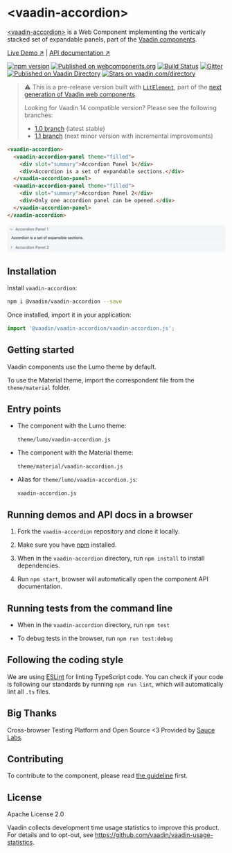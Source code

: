 # &lt;vaadin-accordion&gt;

[&lt;vaadin-accordion&gt;](https://vaadin.com/components/vaadin-accordion) is a Web Component implementing the vertically stacked set of expandable panels, part of the [Vaadin components](https://vaadin.com/components).

[Live Demo ↗](https://vaadin.com/components/vaadin-accordion/html-examples)
|
[API documentation ↗](https://vaadin.com/components/vaadin-accordion/html-api)

[![npm version](https://badgen.net/npm/v/@vaadin/vaadin-accordion)](https://www.npmjs.com/package/@vaadin/vaadin-accordion)
[![Published on webcomponents.org](https://img.shields.io/badge/webcomponents.org-published-blue.svg)](https://www.webcomponents.org/element/vaadin/vaadin-accordion)
[![Build Status](https://travis-ci.org/vaadin/vaadin-accordion.svg?branch=next)](https://travis-ci.org/vaadin/vaadin-accordion)
[![Gitter](https://badges.gitter.im/Join%20Chat.svg)](https://gitter.im/vaadin/web-components?utm_source=badge&utm_medium=badge&utm_campaign=pr-badge)
[![Published on Vaadin Directory](https://img.shields.io/badge/Vaadin%20Directory-published-00b4f0.svg)](https://vaadin.com/directory/component/vaadinvaadin-accordion)
[![Stars on vaadin.com/directory](https://img.shields.io/vaadin-directory/stars/vaadinvaadin-accordion.svg)](https://vaadin.com/directory/component/vaadinvaadin-accordion)

> ⚠️ This is a pre-release version built with [`LitElement`](https://github.com/Polymer/lit-element), part of the [next generation of Vaadin web components](https://vaadin.com/blog/next-generation-vaadin-components).
>
> Looking for Vaadin 14 compatible version? Please see the following branches:
> - [1.0 branch](https://github.com/vaadin/vaadin-accordion/tree/1.0) (latest stable)
> - [1.1 branch](https://github.com/vaadin/vaadin-accordion/tree/1.1) (next minor version with incremental improvements)

```html
<vaadin-accordion>
  <vaadin-accordion-panel theme="filled">
    <div slot="summary">Accordion Panel 1</div>
    <div>Accordion is a set of expandable sections.</div>
  </vaadin-accordion-panel>
  <vaadin-accordion-panel theme="filled">
    <div slot="summary">Accordion Panel 2</div>
    <div>Only one accordion panel can be opened.</div>
  </vaadin-accordion-panel>
</vaadin-accordion>
```

[<img src="https://raw.githubusercontent.com/vaadin/vaadin-accordion/master/screenshot.png" alt="Screenshot of vaadin-accordion" width="900">](https://vaadin.com/components/vaadin-accordion)


## Installation

Install `vaadin-accordion`:

```sh
npm i @vaadin/vaadin-accordion --save
```

Once installed, import it in your application:

```js
import '@vaadin/vaadin-accordion/vaadin-accordion.js';
```

## Getting started

Vaadin components use the Lumo theme by default.

To use the Material theme, import the correspondent file from the `theme/material` folder.

## Entry points

- The component with the Lumo theme:

  `theme/lumo/vaadin-accordion.js`

- The component with the Material theme:

  `theme/material/vaadin-accordion.js`

- Alias for `theme/lumo/vaadin-accordion.js`:

  `vaadin-accordion.js`


## Running demos and API docs in a browser

1. Fork the `vaadin-accordion` repository and clone it locally.

1. Make sure you have [npm](https://www.npmjs.com/) installed.

1. When in the `vaadin-accordion` directory, run `npm install` to install dependencies.

1. Run `npm start`, browser will automatically open the component API documentation.

## Running tests from the command line

- When in the `vaadin-accordion` directory, run `npm test`

- To debug tests in the browser, run `npm run test:debug`

## Following the coding style

We are using [ESLint](http://eslint.org/) for linting TypeScript code. You can check if your code is following our standards by running `npm run lint`, which will automatically lint all `.ts` files.


## Big Thanks

Cross-browser Testing Platform and Open Source <3 Provided by [Sauce Labs](https://saucelabs.com).


## Contributing

To contribute to the component, please read [the guideline](https://github.com/vaadin/vaadin-core/blob/master/CONTRIBUTING.md) first.


## License

Apache License 2.0

Vaadin collects development time usage statistics to improve this product. For details and to opt-out, see https://github.com/vaadin/vaadin-usage-statistics.
